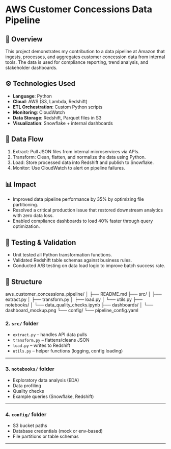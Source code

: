 # AWS Customer Concessions Data Pipeline

## 📌 Overview
This project demonstrates my contribution to a data pipeline at Amazon that ingests, processes, and aggregates customer concession data from internal tools. The data is used for compliance reporting, trend analysis, and stakeholder dashboards.

## ⚙️ Technologies Used
- **Language**: Python
- **Cloud**: AWS (S3, Lambda, Redshift)
- **ETL Orchestration**: Custom Python scripts
- **Monitoring**: CloudWatch
- **Data Storage**: Redshift, Parquet files in S3
- **Visualization**: Snowflake + internal dashboards

## 🔄 Data Flow
1. Extract: Pull JSON files from internal microservices via APIs.
2. Transform: Clean, flatten, and normalize the data using Python.
3. Load: Store processed data into Redshift and publish to Snowflake.
4. Monitor: Use CloudWatch to alert on pipeline failures.

## 📊 Impact
- Improved data pipeline performance by 35% by optimizing file partitioning.
- Resolved a critical production issue that restored downstream analytics with zero data loss.
- Enabled compliance dashboards to load 40% faster through query optimization.

## 🧪 Testing & Validation
- Unit tested all Python transformation functions.
- Validated Redshift table schemas against business rules.
- Conducted A/B testing on data load logic to improve batch success rate.

## 📁 Structure
aws_customer_concessions_pipeline/
│
├── README.md
├── src/
│ ├── extract.py
│ ├── transform.py
│ ├── load.py
│ └── utils.py
├── notebooks/
│ └── data_quality_checks.ipynb
├── dashboards/
│ └── dashboard_mockup.png
└── config/
└── pipeline_config.yaml


### 2. `src/` folder

- `extract.py` – handles API data pulls
- `transform.py` – flattens/cleans JSON
- `load.py` – writes to Redshift
- `utils.py` – helper functions (logging, config loading)

---

### 3. `notebooks/` folder

- Exploratory data analysis (EDA)
- Data profiling
- Quality checks
- Example queries (Snowflake, Redshift)

---

### 4. `config/` folder
- S3 bucket paths
- Database credentials (mock or env-based)
- File partitions or table schemas

---

